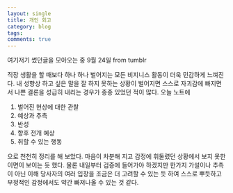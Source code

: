 ```yaml
---
layout: single
title: 개인 회고
category: blog
tags:
comments: true
---
```

여기저기 썼던글을 모아오는 중 9월 24일 from tumblr


직장 생활을 할 때보다 하나 하나 벌어지는 모든 비지니스 활동이 더욱 민감하게 느껴진다. 내 성향상 하고 싶은 말을 잘 하지 못하는 상황이 벌어지면 스스로 자괴감에 빠지면서 나쁜 결론을 성급히 내리는 경우가 종종 있었던 적이 많다.
오늘 노트에

1. 벌어진 현상에 대한 관찰
2. 예상과 추측
3. 반성
4. 향후 전개 예상
5. 취할 수 있는 행동

으로 천천히 정리를 해 보았다.
마음이 차분해 지고 감정에 휘둘렸던 상황에서 보지 못한 이면이 보이는 듯 했다. 물론 내일부터 검증에 들어가야 하겠지만 한가지 가설이나 추측이 아닌 이해 당사자의 여러 입장을 조금은 더 고려할 수 있는 듯 하여 스스로 뿌듯하고 부정적인 감정에서도 약간 빠져나올 수 있는 것 같다.
